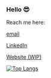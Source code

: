 ### Hello 😎

Reach me here:

[email](alext.engineering@gmail.com)

[LinkedIn](https://www.linkedin.com/in/ampersand-alexander/)

[Website (WIP)](https://alexanders-constellations.com)

[![Top Langs](https://github-readme-stats.vercel.app/api/top-langs/?username=Ampersand-Alexander&langs_count=10&layout=compact&theme=radical)](https://github.com/Ampersand-Alexander/github-readme-stats)

